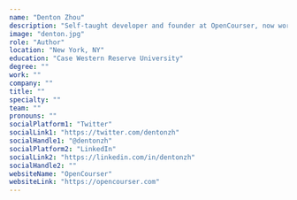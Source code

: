```yaml
---
name: "Denton Zhou"
description: "Self-taught developer and founder at OpenCourser, now working on Eggspress"
image: "denton.jpg"
role: "Author"
location: "New York, NY"
education: "Case Western Reserve University"
degree: ""
work: ""
company: ""
title: ""
specialty: ""
team: ""
pronouns: ""
socialPlatform1: "Twitter"
socialLink1: "https://twitter.com/dentonzh"
socialHandle1: "@dentonzh"
socialPlatform2: "LinkedIn"
socialLink2: "https://linkedin.com/in/dentonzh"
socialHandle2: ""
websiteName: "OpenCourser"
websiteLink: "https://opencourser.com"
---
```


